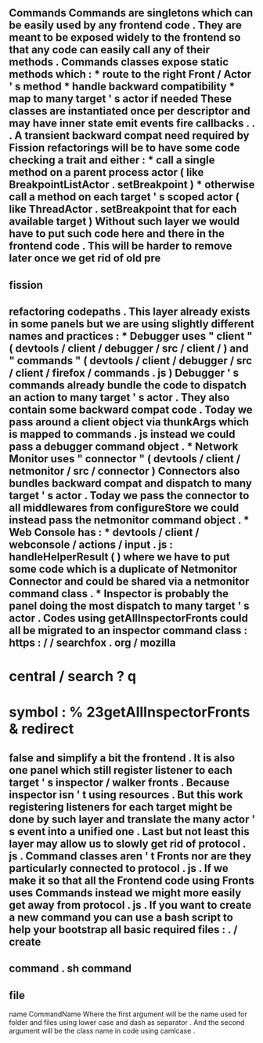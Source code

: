 #
Commands
Commands
are
singletons
which
can
be
easily
used
by
any
frontend
code
.
They
are
meant
to
be
exposed
widely
to
the
frontend
so
that
any
code
can
easily
call
any
of
their
methods
.
Commands
classes
expose
static
methods
which
:
*
route
to
the
right
Front
/
Actor
'
s
method
*
handle
backward
compatibility
*
map
to
many
target
'
s
actor
if
needed
These
classes
are
instantiated
once
per
descriptor
and
may
have
inner
state
emit
events
fire
callbacks
.
.
.
A
transient
backward
compat
need
required
by
Fission
refactorings
will
be
to
have
some
code
checking
a
trait
and
either
:
*
call
a
single
method
on
a
parent
process
actor
(
like
BreakpointListActor
.
setBreakpoint
)
*
otherwise
call
a
method
on
each
target
'
s
scoped
actor
(
like
ThreadActor
.
setBreakpoint
that
for
each
available
target
)
Without
such
layer
we
would
have
to
put
such
code
here
and
there
in
the
frontend
code
.
This
will
be
harder
to
remove
later
once
we
get
rid
of
old
pre
-
fission
-
refactoring
codepaths
.
This
layer
already
exists
in
some
panels
but
we
are
using
slightly
different
names
and
practices
:
*
Debugger
uses
"
client
"
(
devtools
/
client
/
debugger
/
src
/
client
/
)
and
"
commands
"
(
devtools
/
client
/
debugger
/
src
/
client
/
firefox
/
commands
.
js
)
Debugger
'
s
commands
already
bundle
the
code
to
dispatch
an
action
to
many
target
'
s
actor
.
They
also
contain
some
backward
compat
code
.
Today
we
pass
around
a
client
object
via
thunkArgs
which
is
mapped
to
commands
.
js
instead
we
could
pass
a
debugger
command
object
.
*
Network
Monitor
uses
"
connector
"
(
devtools
/
client
/
netmonitor
/
src
/
connector
)
Connectors
also
bundles
backward
compat
and
dispatch
to
many
target
'
s
actor
.
Today
we
pass
the
connector
to
all
middlewares
from
configureStore
we
could
instead
pass
the
netmonitor
command
object
.
*
Web
Console
has
:
*
devtools
/
client
/
webconsole
/
actions
/
input
.
js
:
handleHelperResult
(
)
where
we
have
to
put
some
code
which
is
a
duplicate
of
Netmonitor
Connector
and
could
be
shared
via
a
netmonitor
command
class
.
*
Inspector
is
probably
the
panel
doing
the
most
dispatch
to
many
target
'
s
actor
.
Codes
using
getAllInspectorFronts
could
all
be
migrated
to
an
inspector
command
class
:
https
:
/
/
searchfox
.
org
/
mozilla
-
central
/
search
?
q
=
symbol
:
%
23getAllInspectorFronts
&
redirect
=
false
and
simplify
a
bit
the
frontend
.
It
is
also
one
panel
which
still
register
listener
to
each
target
'
s
inspector
/
walker
fronts
.
Because
inspector
isn
'
t
using
resources
.
But
this
work
registering
listeners
for
each
target
might
be
done
by
such
layer
and
translate
the
many
actor
'
s
event
into
a
unified
one
.
Last
but
not
least
this
layer
may
allow
us
to
slowly
get
rid
of
protocol
.
js
.
Command
classes
aren
'
t
Fronts
nor
are
they
particularly
connected
to
protocol
.
js
.
If
we
make
it
so
that
all
the
Frontend
code
using
Fronts
uses
Commands
instead
we
might
more
easily
get
away
from
protocol
.
js
.
If
you
want
to
create
a
new
command
you
can
use
a
bash
script
to
help
your
bootstrap
all
basic
required
files
:
.
/
create
-
command
.
sh
command
-
file
-
name
CommandName
Where
the
first
argument
will
be
the
name
used
for
folder
and
files
using
lower
case
and
dash
as
separator
.
And
the
second
argument
will
be
the
class
name
in
code
using
camlcase
.
